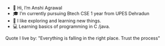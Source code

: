 - 👋 Hi, I’m Anshi Agrawal 
- 🎓 I’m currently pursuing Btech CSE 1 year from UPES Dehradun 
- 🌱 I like exploring and learning new things.
- 💻 Learning basics of programming in C /java.

Quote I live by:
"Everything is falling in the right place. Trust the process"

<!---
anshiagrawal22/anshiagrawal22 is a ✨ special ✨ repository because its `README.md` (this file) appears on your GitHub profile.
You can click the Preview link to take a look at your changes.
--->
